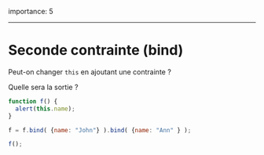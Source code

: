 importance: 5

---

# Seconde contrainte (bind)

Peut-on changer `this` en ajoutant une contrainte ?

Quelle sera la sortie ?

```js no-beautify
function f() {
  alert(this.name);
}

f = f.bind( {name: "John"} ).bind( {name: "Ann" } );

f();
```

